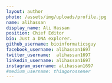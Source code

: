 ```yaml
---
layout: author
photo: /assets/img/uploads/profile.jpg
name: alihassan
display_name: Ali Hassan
position: Chief Editor
bio: Just a DNA explorer.
github_username: bioinformaticsguy
facebook_username: alihassan1697
twitter_username:  alihassan1697
linkedin_username: alihassan1697
instagram_username: alihassan1697
#medium_username: thiagorossener
---
```

